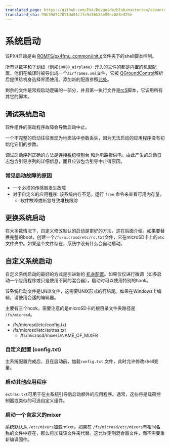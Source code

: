 ```yaml
---
translated_page: https://github.com/PX4/Devguide/blob/master/en/advanced/system_startup.md
translated_sha: 95b39d747851dd01c1fe5d36b24e59ec865e323e
---
```


# 系统启动


该PX4启动是由 [ROMFS/px4fmu_common/init.d](https://github.com/PX4/Firmware/tree/master/ROMFS/px4fmu_common/init.d)文件夹下的shell脚本控制。

所有以数字和下划线（例如`10000_airplane`）开头的文件的都是内置的机型配置。他们在编译时被导出成一个`airframes.xml`文件，它被 [QGroundControl](http://qgroundcontrol.org)解析后提供给机身选择界面使用。添加新的配置参照[此处](../airframes/adding_a_new_frame.md)。

剩余的文件是常规启动逻辑的一部分，并且第一执行文件是[rcS](https://github.com/PX4/Firmware/blob/master/ROMFS/px4fmu_common/init.d/rcS)脚本，它调用所有其它的脚本。

## 调试系统启动

软件组件的驱动程序故障会导致启动中止。

<aside class="tip">
一个不完整的启动往往表现为地面站中参数丢失，因为无法启动的应用程序没有初始化它们的参数。
</aside>

调试启动序列正确的方法是连接[系统控制台](../debug/system_console.md) 和为电路板供电。由此产生的启动日志包含引导序列的详细信息，而且应该包含引导中止得原因。

### 常见启动故障的原因

- 一个必须的传感器发生故障
- 对于自定义的应用程序: 该系统内存不足。运行 `free` 命令来查看可用内存量。
  - 软件故障或断言导致堆栈跟踪

## 更换系统启动

在大多数情况下，自定义修改默认的启动是更好的方法，这在后面介绍。如果要替换完整的boot，创建一个`/fs/microsd/etc/rc.txt`文件，它在microSD卡上的`etc`文件夹中。如果这个文件存在，系统中没有什么会自动启动。

## 自定义系统启动

自定义系统启动的最好的方式是引进新的 [机身配置](../airframes/adding_a_new_frame.md)。如果仅仅进行微调（如多启动一个应用程序或只是使用不同的混合器），启动时可以使用特别的hook。

<aside class="caution">
该系统启动文件是UNIX文件，这需要UNIX形式的行结尾。如果在Windows上编辑，请使用合适的编辑器。
</aside>

主要有三个hook。需要注意的是microSD卡的根目录文件夹路径是 `/fs/microsd`。

- /fs/microsd/etc/config.txt
- /fs/microsd/etc/extras.txt
  - /fs/microsd/mixers/NAME_OF_MIXER

### 自定义配置 (config.txt)

主系统配置完成后，且在启动前，加载`config.txt` 文件，此时允许修改shell变量。

### 启动其他应用程序

 `extras.txt`可用于在主系统引导后启动额外的应用程序。通常，这些将是载荷控制器或类似的可选自定义组件。

### 启动一个自定义的mixer

系统默认从 `/etc/mixers`加载mixer。如果在 `/fs/microsd/etc/mixers`有相同名称的文件中存在，那么将加载该文件来代替。这允许定制混合器文件，而不需要重新编译固件。
